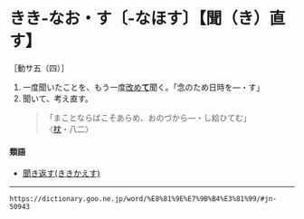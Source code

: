 # きき‐なお・す〔‐なほす〕【聞（き）直す】

［動サ五（四）］
1. 一度聞いたことを、もう一度[改め**て**](あらためる（改める）)聞く。「念のため日時を―・す」
2. 聞いて、考え直す。
    >「まことならばこそあらめ、おのづから―・し給ひてむ」〈[枕](https://dictionary.goo.ne.jp/word/%E6%9E%95%E8%8D%89%E5%AD%90/#jn-207654)・八二〉
        

#### 類語

-   [聞き返す(ききかえす)](https://dictionary.goo.ne.jp/word/%E8%81%9E%E8%BF%94%E3%81%99/#jn-50862)

---
`https://dictionary.goo.ne.jp/word/%E8%81%9E%E7%9B%B4%E3%81%99/#jn-50943`